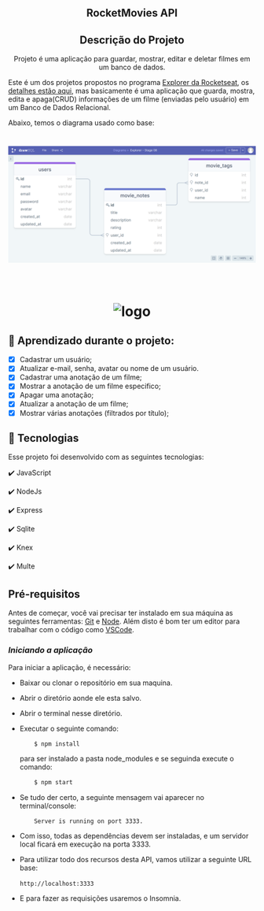 <h1 align="center">
  <h2 align="center"> RocketMovies API </h2> 
</h1> 
 
<h2 align="center" >Descrição do Projeto</h2> 
<p align="center">
  Projeto é uma aplicação para guardar, mostrar, editar e deletar filmes em um banco de dados.
  
  Este é um dos projetos propostos no programa [Explorer da Rocketseat](https://www.rocketseat.com.br/explorer), os [detalhes estão aqui](https://efficient-sloth-d85.notion.site/Aplica-o-em-Node-57bd49ae77b3422fad74f8dde0d06fef), mas basicamente é uma aplicação que guarda, mostra, edita e apaga(CRUD) informações de um filme (enviadas pelo usuário) em um Banco de Dados Relacional.

Abaixo, temos o diagrama usado como base:

<h1 align="center">
    <img src="./src/assets/images/diagrama.jpg" alt="gif da versão desktop">
</h1>

</br>
</p>

<h1 align="center"> 
  <img alt="logo" title="#logo" src="./assets/git-fav.gif" /> 
</h1>  

## 🔎 Aprendizado durante o projeto:

- [x] Cadastrar um usuário;
- [x] Atualizar e-mail, senha, avatar ou nome de um usuário.
- [x] Cadastrar uma anotação de um filme;
- [x] Mostrar a anotação de um filme especifico;
- [x] Apagar uma anotação;
- [x] Atualizar a anotação de um filme;
- [x] Mostrar várias anotações (filtrados por título);

## :rocket: Tecnologias 

Esse projeto foi desenvolvido com as seguintes tecnologias:

✔️ JavaScript

✔️ NodeJs

✔️ Express

✔️ Sqlite

✔️ Knex

✔️ Multe

<h2>Pré-requisitos</h2>

Antes de começar, você vai precisar ter instalado em sua máquina as seguintes ferramentas:
[Git](https://git-scm.com) e [Node](https://nodejs.org/pt-br/).
Além disto é bom ter um editor para trabalhar com o código como [VSCode](https://code.visualstudio.com/).

### _Iniciando a aplicação_

Para iniciar a aplicação, é necessário:

- Baixar ou clonar o repositório em sua maquina.
- Abrir o diretório aonde ele esta salvo.
- Abrir o terminal nesse diretório.
- Executar o seguinte comando:
  ```bash
      $ npm install
  ```
  para ser instalado a pasta node_modules e se seguinda execute o comando:
  ```bash
      $ npm start
  ```  
- Se tudo der certo, a seguinte mensagem vai aparecer no terminal/console:
  ```
      Server is running on port 3333.
  ```
- Com isso, todas as dependências devem ser instaladas, e um servidor local ficará em execução na porta 3333.

- Para utilizar todo dos recursos desta API, vamos utilizar a seguinte URL base:

  `http://localhost:3333`

- E para fazer as requisições usaremos o Insomnia.
